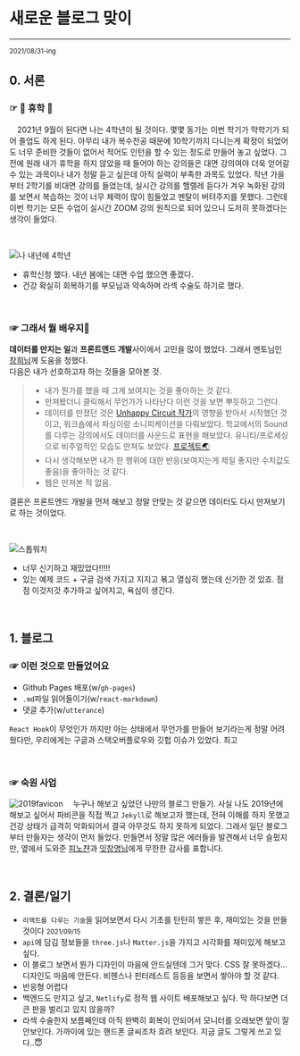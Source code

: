 # 새로운 블로그 맞이
---
<small>2021/08/31-ing</small>
<br/>

## 0. 서론
### ☞ 🎉 휴학 🎉
　2021년 9월이 된다면 나는 4학년이 될 것이다. 몇몇 동기는 이번 학기가 막학기가 되어 졸업도 하게 된다. 아무리 내가 복수전공 때문에 10학기까지 다니는게 확정이 되었어도 너무 준비한 것들이 없어서 적어도 인턴을 할 수 있는 정도로 만들어 놓고 싶었다. 그 전에 원래 내가 휴학을 하지 않았을 때 들어야 하는 강의들은 대면 강의여야 더욱 얻어갈 수 있는 과목이나 내가 정말 듣고 싶은데 아직 실력이 부족한 과목도 있었다. 작년 가을부터 2학기를 비대면 강의를 들었는데, 실시간 강의를 헬렐레 듣다가 겨우 녹화된 강의를 보면서 복습하는 것이 너무 체력이 많이 힘들었고 멘탈이 버텨주지를 못했다. 그런데 이번 학기는 모든 수업이 실시간 ZOOM 강의 원칙으로 되어 있으니 도저히 못하겠다는 생각이 들었다.

<br/>

![나 내년에 4학년](/post/210831-My-First-Post/March.jpg) 
- 휴학신청 했다. 내년 봄에는 대면 수업 했으면 좋겠다.
- 건강 확실히 회복하기를 부모님과 약속하며 라섹 수술도 하기로 했다.

<br/>

### ☞ 그래서 뭘 배우지🤔
**데이터를 만지는 일**과 **프론트엔드 개발**사이에서 고민을 많이 했었다. 그래서 멘토님인 [창희님](https://xo.dev/)께 도움을 청했다. <br/>
다음은 내가 선호하고자 하는 것들을 모아본 것.
> - 내가 뭔가를 했을 때 그게 보여지는 것을 좋아하는 것 같다. <br/>
> - 만져봤더니 클릭해서 무언가가 나타난다 이런 것을 보면 뿌듯하고 그런다. <br/>
> - 데이터를 만졌던 것은 [Unhappy Circuit 작가](https://www.unhappycircuit.com/)의 영향을 받아서 시작했던 것이고, 워크숍에서 파싱이랑 소니피케이션을 다뤄보았다. 학교에서의 Sound를 다루는 강의에서도 데이터를 사운드로 표현을 해보았다. 유니티/프로세싱으로 비주얼적인 모습도 만져도 보았다. [프로젝트🌏](https://blog.crescent.dev/post/Planet-4543)
> - 다시 생각해보면 내가 한 행위에 대한 반응(보여지는게 제일 좋지만 수치값도 좋음)을 좋아하는 것 같다.<br/>
> - 웹은 만져본 적 없음.

결론은 프론트엔드 개발을 먼저 해보고 정말 안맞는 것 같으면 데이터도 다시 만져보기로 하는 것이었다.

<br/>

![스톱워치](/post/210831-My-First-Post/stopwatch2.gif)
- 너무 신기하고 재밌었다!!!!!
- 있는 예제 코드 + 구글 검색 가지고 지지고 볶고 열심히 했는데 신기한 것 있죠. 점점 이것저것 추가하고 싶어지고, 욕심이 생긴다.


<br/>

## 1. 블로그
### ☞ 이런 것으로 만들었어요
- Github Pages 배포(w/`gh-pages`)
- `.md`파일 읽어들이기(w/`react-markdown`)
- 댓글 추가(w/`utterance`)

`React Hook`이 무엇인가 까지만 아는 상태에서 무언가를 만들어 보기라는게 정말 어려웠다만, 우리에게는 구글과 스택오버플로우와 깃헙 이슈가 있었다. 최고

<br/>

### ☞ 숙원 사업
![2019favicon](/post/210831-My-First-Post/favicon.png)
　누구나 해보고 싶었던 나만의 블로그 만들기. 사실 나도 2019년에 해보고 싶어서 파비콘을 직접 찍고 `Jekyll`로 해보고자 했는데, 전혀 이해를 하지 못했고 건강 상태가 급격히 악화되어서 결국 아무것도 하지 못하게 되었다. 그래서 일단 블로그부터 만들자는 생각이 먼저 들었다. 만들면서 정말 많은 에러들을 발견해서 너무 슬펐지만, 옆에서 도와준 [피노챤](https://github.com/kimpinot)과 [잇창명님](https://eatchangmyeong.github.io/)에게 무한한 감사를 표합니다.

<br/>

## 2. 결론/일기
- `리액트를 다루는 기술`을 읽어보면서 다시 기초를 탄탄히 쌓은 후, 재미있는 것을 만들 것이다 <small>2021/09/15</small>
- `api`에 담김 정보들을 `three.js`나 `Matter.js`을 가지고 시각화를 재미있게 해보고 싶다.
- 이 블로그 보면서 뭔가 디자인이 마음에 안드실텐데 그거 맞다. CSS 잘 못하겠다... 디자인도 마음에 안든다. 비헨스나 핀터레스트 등등을 보면서 쌓아야 할 것 같다.
- 반응형 어렵다
- 백엔드도 만지고 싶고, `Netlify`로 정적 웹 사이트 배포해보고 싶다. 막 하다보면 더 큰 판을 벌리고 있지 않을까?
- 라섹 수술한지 보름째인데 아직 완벽히 회복이 안되어서 모니터를 오래보면 앞이 잘 안보인다. 가까이에 있는 핸드폰 글씨조차 흐려 보인다. 지금 글도 그렇게 쓰고 있다..😇
